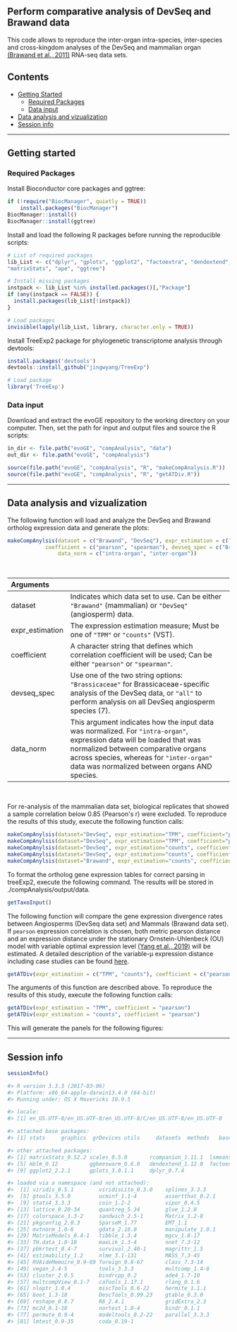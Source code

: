 
## Perform comparative analysis of DevSeq and Brawand data

This code allows to reproduce the inter-organ intra-species, inter-species and cross-kingdom analyses of the DevSeq and mammalian organ [(Brawand et al., 2011)](https://pubmed.ncbi.nlm.nih.gov/22012392/) RNA-seq data sets. 


## Contents

* [Getting Started](#getting-started)
  * [Required Packages](#required-packages)
  * [Data input](#data-input)
* [Data analysis and vizualization](#data-analysis-and-vizualization)
* [Session info](#session-info)

---
## Getting started


### Required Packages
Install Bioconductor core packages and ggtree:

```R
if (!require("BiocManager", quietly = TRUE))
    install.packages("BiocManager")
BiocManager::install()
BiocManager::install(ggtree)

```

Install and load the following R packages before running the reproducible scripts:

```R
# List of required packages
lib_List <- c("dplyr", "gplots", "ggplot2", "factoextra", "dendextend", "ggbeeswarm", "lsmeans", "scales", 
"matrixStats", "ape", "ggtree")

# Install missing packages
instpack <- lib_List %in% installed.packages()[,"Package"]
if (any(instpack == FALSE)) {
  install.packages(lib_List[!instpack])
}

# Load packages
invisible(lapply(lib_List, library, character.only = TRUE))

```

Install TreeExp2 package for phylogenetic transcriptome analysis through devtools:

```R
install.packages('devtools')
devtools::install_github("jingwyang/TreeExp")

# Load package
library('TreeExp')

```

### Data input
Download and extract the evoGE repository to the working directory on your computer. Then, set the path for input and output files and source the R scripts: 

```R
in_dir <- file.path("evoGE", "compAnalysis", "data")
out_dir <- file.path("evoGE", "compAnalysis")

source(file.path("evoGE", "compAnalysis", "R", "makeCompAnalysis.R"))
source(file.path("evoGE", "compAnalysis", "R", "getATDiv.R"))

```
---
## Data analysis and vizualization

The following function will load and analyze the DevSeq and Brawand ortholog expression data and generate the plots: 

```R
makeCompAnylsis(dataset = c("Brawand", "DevSeq"), expr_estimation = c("TPM", "counts"), 
	        coefficient = c("pearson", "spearman"), devseq_spec = c("Brassicaceae", "all"), 
                data_norm = c("intra-organ", "inter-organ"))

```
</br>

| Arguments  |  |
| :---  | :---  |
| dataset  | Indicates which data set to use. Can be either `"Brawand"` (mammalian) or `"DevSeq"` (angiosperm) data. |
| expr_estimation  | The expression estimation measure; Must be one of `"TPM"` or `"counts"` (VST). |
| coefficient  | A character string that defines which correlation coefficient will be used; Can be either `"pearson"` or `"spearman"`. |
| devseq_spec  | Use one of the two string options: `"Brassicaceae"` for Brassicaceae-specific analysis of the DevSeq data, or `"all"` to perform analysis on all DevSeq angiosperm species (7). |
| data_norm  | This argument indicates how the input data was normalized. For `"intra-organ"`, expression data will be loaded that was normalized between comparative organs across species, whereas for `"inter-organ"` data was normalized between organs AND species. |

</br>

For re-analysis of the mammalian data set, biological replicates that showed a sample correlation below 0.85 (Pearson's r) were excluded. To reproduce the results of this study, execute the following function calls:

```R
makeCompAnylsis(dataset="DevSeq", expr_estimation="TPM", coefficient="pearson", spec="Brassicaeae", data_norm="inter-organ")
makeCompAnylsis(dataset="DevSeq", expr_estimation="TPM", coefficient="pearson", spec="all", data_norm="inter-organ")
makeCompAnylsis(dataset="DevSeq", expr_estimation="counts", coefficient="pearson", spec="Brassicaeae", data_norm="inter-organ")
makeCompAnylsis(dataset="DevSeq", expr_estimation="counts", coefficient="pearson", spec="all", data_norm="inter-organ")
makeCompAnylsis(dataset="Brawand", expr_estimation="counts", coefficient="pearson", data_norm="inter-organ")

```

To format the ortholog gene expression tables for correct parsing in treeExp2, execute the following command. The results will be stored in ./compAnalysis/output/data.

```R
getTaxoInput()

```

The following function will compare the gene expression divergence rates between Angiosperms (DevSeq data set) and Mammals (Brawand data set). If `pearson` expression correlation is chosen, both metric pearson distance and an expression distance under the stationary Ornstein-Uhlenbeck (OU) model with variable optimal expression level [(Yang et al., 2019)](https://pubmed.ncbi.nlm.nih.gov/31609424/) will be estimated. A detailed description of the variable-µ expression distance including case studies can be found [here](https://jingwyang.github.io/TreeExp-Tutorial/). 

```R
getATDiv(expr_estimation = c("TPM", "counts"), coefficient = c("pearson", "spearman"))

```

The arguments of this function are described above. To reproduce the results of this study, execute the following function calls:

```R
getATDiv(expr_estimation = "TPM", coefficient = "pearson")
getATDiv(expr_estimation = "counts", coefficient = "pearson")

```
This will generate the panels for the following figures:


---
## Session info

```R
sessionInfo()
```

```R
#> R version 3.3.3 (2017-03-06)
#> Platform: x86_64-apple-darwin13.4.0 (64-bit)
#> Running under: OS X Mavericks 10.9.5

#> locale:
#> [1] en_US.UTF-8/en_US.UTF-8/en_US.UTF-8/C/en_US.UTF-8/en_US.UTF-8

#> attached base packages:
#> [1] stats     graphics  grDevices utils     datasets  methods   base

#> other attached packages:
#> [1] matrixStats_0.52.2 scales_0.5.0       rcompanion_1.11.1  lsmeans_2.27-61   
#> [5] mblm_0.12          ggbeeswarm_0.6.0   dendextend_1.12.0  factoextra_1.0.5  
#> [9] ggplot2_2.2.1      gplots_3.0.1.1     dplyr_0.7.4       

#> loaded via a namespace (and not attached):
#>  [1] viridis_0.5.1        viridisLite_0.3.0    splines_3.3.3        BSDA_1.2.0 
#>  [5] gtools_3.5.0         ucminf_1.1-4         assertthat_0.2.1     expm_0.999-2        
#>  [9] stats4_3.3.3         coin_1.2-2           vipor_0.4.5          ggrepel_0.7.0       
#> [13] lattice_0.20-34      quantreg_5.34        glue_1.2.0           minqa_1.2.4         
#> [17] colorspace_1.3-2     sandwich_2.5-1       Matrix_1.2-8         plyr_1.8.4          
#> [21] pkgconfig_2.0.3      SparseM_1.77         EMT_1.1              xtable_1.8-4        
#> [25] mvtnorm_1.0-6        gdata_2.18.0         manipulate_1.0.1     lme4_1.1-15         
#> [29] MatrixModels_0.4-1   tibble_1.3.4         mgcv_1.8-17          car_2.1-6           
#> [33] TH.data_1.0-10       maxLik_1.3-4         nnet_7.3-12          lazyeval_0.2.1      
#> [37] pbkrtest_0.4-7       survival_2.40-1      magrittr_1.5         ordinal_2015.6-28   
#> [41] estimability_1.2     nlme_3.1-131         MASS_7.3-45          WRS2_0.9-2          
#> [45] RVAideMemoire_0.9-69 foreign_0.8-67       class_7.3-14         beeswarm_0.2.3      
#> [49] vegan_2.4-5          tools_3.3.3          multcomp_1.4-8       munsell_0.5.0       
#> [53] cluster_2.0.5        bindrcpp_0.2         ade4_1.7-10          e1071_1.6-8         
#> [57] multcompView_0.1-7   caTools_1.17.1       rlang_0.1.6          grid_3.3.3          
#> [61] nloptr_1.0.4         miscTools_0.6-22     hermite_1.1.1        bitops_1.0-6        
#> [65] boot_1.3-18          DescTools_0.99.23    gtable_0.3.0         codetools_0.2-15    
#> [69] reshape_0.8.7        R6_2.4.1             gridExtra_2.3        zoo_1.8-1           
#> [73] mc2d_0.1-18          nortest_1.0-4        bindr_0.1.1          KernSmooth_2.23-15  
#> [77] permute_0.9-4        modeltools_0.2-22    parallel_3.3.3       Rcpp_0.12.14        
#> [81] lmtest_0.9-35        coda_0.19-1         



```
